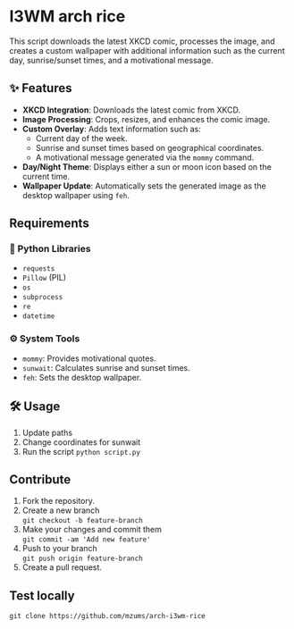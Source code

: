 # I3WM arch rice

This script downloads the latest XKCD comic, processes the image, and creates a custom wallpaper with additional information such as the current day, sunrise/sunset times, and a motivational message.

## ✨ Features

- **XKCD Integration**: Downloads the latest comic from XKCD.
- **Image Processing**: Crops, resizes, and enhances the comic image.
- **Custom Overlay**: Adds text information such as:
  - Current day of the week.
  - Sunrise and sunset times based on geographical coordinates.
  - A motivational message generated via the `mommy` command.
- **Day/Night Theme**: Displays either a sun or moon icon based on the current time.
- **Wallpaper Update**: Automatically sets the generated image as the desktop wallpaper using `feh`.

## Requirements

### 🐍 Python Libraries
- `requests`
- `Pillow` (PIL)
- `os`
- `subprocess`
- `re`
- `datetime`

### ⚙️ System Tools
- `mommy`: Provides motivational quotes.
- `sunwait`: Calculates sunrise and sunset times.
- `feh`: Sets the desktop wallpaper.

## 🛠 Usage
1. Update paths
2. Change coordinates for sunwait
3. Run the script ```python script.py```

## Contribute
1. Fork the repository.
2. Create a new branch  
    ```git checkout -b feature-branch```
3. Make your changes and commit them  
    ```git commit -am 'Add new feature'```
4. Push to your branch  
    ```git push origin feature-branch```
5. Create a pull request.

## Test locally
```git clone https://github.com/mzums/arch-i3wm-rice```
